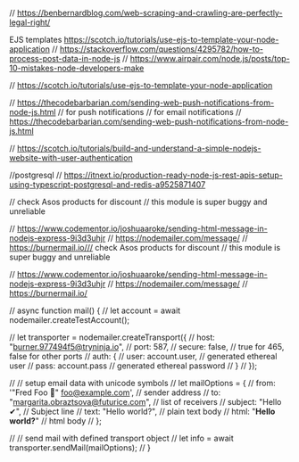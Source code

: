 //
https://benbernardblog.com/web-scraping-and-crawling-are-perfectly-legal-right/

EJS templates
https://scotch.io/tutorials/use-ejs-to-template-your-node-application
// https://stackoverflow.com/questions/4295782/how-to-process-post-data-in-node-js
// https://www.airpair.com/node.js/posts/top-10-mistakes-node-developers-make

// https://scotch.io/tutorials/use-ejs-to-template-your-node-application

// https://thecodebarbarian.com/sending-web-push-notifications-from-node-js.html
// for push notifications
// for email notifications
// https://thecodebarbarian.com/sending-web-push-notifications-from-node-js.html

// https://scotch.io/tutorials/build-and-understand-a-simple-nodejs-website-with-user-authentication

//postgresql
// https://itnext.io/production-ready-node-js-rest-apis-setup-using-typescript-postgresql-and-redis-a9525871407


// check Asos products for discount
// this module is super buggy and unreliable

// https://www.codementor.io/joshuaaroke/sending-html-message-in-nodejs-express-9i3d3uhjr
// https://nodemailer.com/message/
// https://burnermail.io/// check Asos products for discount
// this module is super buggy and unreliable

// https://www.codementor.io/joshuaaroke/sending-html-message-in-nodejs-express-9i3d3uhjr
// https://nodemailer.com/message/
// https://burnermail.io/

// async function mail() {
//   let account = await nodemailer.createTestAccount();

//   let transporter = nodemailer.createTransport({
//     host: "burner.977494f5@tryninja.io",
//     port: 587,
//     secure: false, // true for 465, false for other ports
//     auth: {
//       user: account.user, // generated ethereal user
//       pass: account.pass // generated ethereal password
//     }
//   });

//   // setup email data with unicode symbols
//   let mailOptions = {
//     from: '"Fred Foo 👻" <foo@example.com>', // sender address
//     to: "margarita.obraztsova@futurice.com", // list of receivers
//     subject: "Hello ✔", // Subject line
//     text: "Hello world?", // plain text body
//     html: "<b>Hello world?</b>" // html body
//   };

//   // send mail with defined transport object
//   let info = await transporter.sendMail(mailOptions);
// }